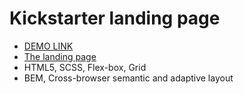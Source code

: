# Kickstarter landing page
- [DEMO LINK](https://YulyaVaV.github.io/Kickstarter/)
- [The landing page](https://www.figma.com/file/Ujp7bCFuvuJlkn8TSbQPSZ/%E2%84%9611-(kickstarter)?node-id=0%3A1)
- HTML5, SCSS, Flex-box, Grid
- BEM, Cross-browser semantic and adaptive layout 
